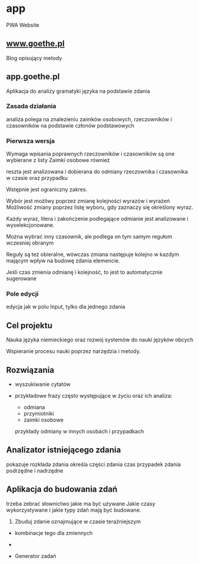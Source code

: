 # app
PWA Website 

## www.goethe.pl

Blog opisujący metody

## app.goethe.pl

Aplikacja do analizy gramatyki języka na podstawie zdania

### Zasada działania

analiza polega na znalezieniu zaimków osobowych, rzeczowników i czasowników na podstawie członów podstawowych

### Pierwsza wersja

Wymaga wpisania poprawnych rzeczowników i czasowników
są one wybierane z listy
Zaimki osobowe również

reszta jest analizowana i dobierana do odmiany rzeczownika i czasownika w czasie oraz przypadku


Wstępnie jest ograniczny zakres.

Wybór jest możliwy poprzez zmianę kolejności wyrazów i wyrażeń
Możliwość zmiany poprzez listę wyboru, gdy zaznaczy się określony wyraz.

Każdy wyraz, litera i zakończenie podlegające odmianie jest analizowane i wyselekcjonowane.

Można wybrać inny czasownik, ale podlega on tym samym regułom wczesniej obranym


Reguły są też obieralne, wówczas zmiana następuje kolejno w kazdym mającym wpływ na budowę zdania elemencie.

Jeśli czas zmienia odmianę i kolejność, to jest to automatycznie sugerowane


### Pole edycji

edycja jak w polu Input, tylko dla jednego zdania 
  


## Cel projektu

Nauka języka niemieckiego oraz rozwój systemów do nauki języków obcych

Wspieranie procesu nauki poprzez narzędzia i metody.


## Rozwiązania

+ wyszukiwanie cytatów 
+ przykładowe frazy często występujące w życiu oraz ich analiza:
    + odmiana
    + przymiotniki
    + zaimki osobowe
    
    przykłady odmiany w innych osobach i przypadkach

## Analizator istniejącego zdania
pokazuje rozkłada zdania
określa części zdania
czas
przypadek
zdania podrzędne i nadrzędne


## Aplikacja do budowania zdań

trzeba zebrać słownictwo jakie ma być używane
Jakie czasy wykorzystywane i jakie typy zdań mają być budowane.

1. Zbuduj zdanie oznajmujące w czasie teraźniejszym

+ kombinacje tego dla zmiennych
+ 

+ Generator zadań



